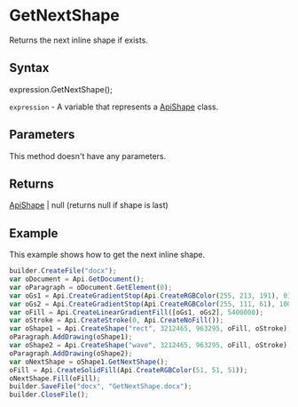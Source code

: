 # GetNextShape

Returns the next inline shape if exists.

## Syntax

expression.GetNextShape();

`expression` - A variable that represents a [ApiShape](../ApiShape.md) class.

## Parameters

This method doesn't have any parameters.

## Returns

[ApiShape](../ApiShape.md) &#124; null (returns null if shape is last)

## Example

This example shows how to get the next inline shape.

```javascript
builder.CreateFile("docx");
var oDocument = Api.GetDocument();
var oParagraph = oDocument.GetElement(0);
var oGs1 = Api.CreateGradientStop(Api.CreateRGBColor(255, 213, 191), 0);
var oGs2 = Api.CreateGradientStop(Api.CreateRGBColor(255, 111, 61), 100000);
var oFill = Api.CreateLinearGradientFill([oGs1, oGs2], 5400000);
var oStroke = Api.CreateStroke(0, Api.CreateNoFill());
var oShape1 = Api.CreateShape("rect", 3212465, 963295, oFill, oStroke);
oParagraph.AddDrawing(oShape1);
var oShape2 = Api.CreateShape("wave", 3212465, 963295, oFill, oStroke);
oParagraph.AddDrawing(oShape2);
var oNextShape = oShape1.GetNextShape();
oFill = Api.CreateSolidFill(Api.CreateRGBColor(51, 51, 51));
oNextShape.Fill(oFill);
builder.SaveFile("docx", "GetNextShape.docx");
builder.CloseFile();
```